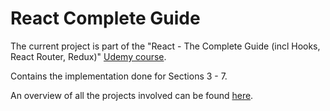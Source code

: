 # React Complete Guide
The current project is part of the "React - The Complete Guide (incl Hooks, React Router, Redux)" [Udemy course](https://www.udemy.com/course/react-the-complete-guide-incl-redux/).

Contains the implementation done for Sections 3 - 7.

An overview of all the projects involved can be found [here](https://github.com/mariamihai/udemy-react-overview).